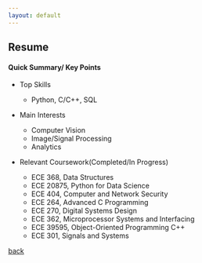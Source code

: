 ```yaml
---
layout: default
---
```


## Resume

#### Quick Summary/ Key Points
- Top Skills
    - Python, C/C++, SQL

- Main Interests
    - Computer Vision
    - Image/Signal Processing
    - Analytics

- Relevant Coursework(Completed/In Progress)
    - ECE 368, Data Structures
    - ECE 20875, Python for Data Science
    - ECE 404, Computer and Network Security
    - ECE 264, Advanced C Programming
    - ECE 270, Digital Systems Design
    - ECE 362, Microprocessor Systems and Interfacing
    - ECE 39595, Object-Oriented Programming C++
    - ECE 301, Signals and Systems

[back](./)